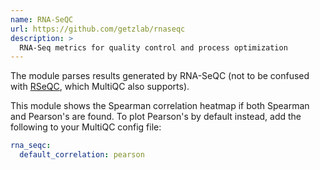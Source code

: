 ```yaml
---
name: RNA-SeQC
url: https://github.com/getzlab/rnaseqc
description: >
  RNA-Seq metrics for quality control and process optimization
---
```


The module parses results generated by RNA-SeQC (not to be confused with
[RSeQC](http://rseqc.sourceforge.net/), which MultiQC also supports).

This module shows the Spearman correlation heatmap if both
Spearman and Pearson's are found. To plot Pearson's by default instead,
add the following to your MultiQC config file:

```yaml
rna_seqc:
  default_correlation: pearson
```
